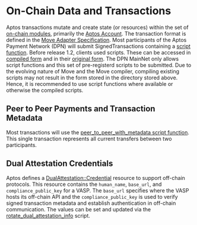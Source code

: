 # On-Chain Data and Transactions

Aptos transactions mutate and create state (or resources) within the set of [on-chain modules](https://github.com/aptos-labs/aptos-core/tree/main/aptos-move/framework/core/sources), primarily the [Aptos Account](https://github.com/aptos-labs/aptos-core/blob/main/aptos-move/framework/doc/AptosAccount.md). The transaction format is defined in the [Move Adapter Specification](https://github.com/aptos-labs/aptos-core/blob/main/specifications/move_adapter/README.md). Most participants of the Aptos Payment Network (DPN) will submit SignedTransactions containing a [script function](https://github.com/aptos-labs/aptos-core/blob/main/aptos-move/framework/script_documentation/script_documentation.md). Before release 1.2, clients used scripts. These can be accessed in [compiled form](https://github.com/aptos-labs/aptos-core/tree/release-1.1/language/stdlib/compiled/transaction_scripts) and in their [original form](https://github.com/aptos-labs/aptos-core/tree/release-1.1/language/stdlib/transaction_scripts). The DPN MainNet only allows script functions and this set of pre-registerd scripts to be submitted. Due to the evolving nature of Move and the Move compiler, compiling existing scripts may not result in the form stored in the directory stored above. Hence, it is recommended to use script functions where available or otherwise the compiled scripts.

## Peer to Peer Payments and Transaction Metadata

Most transactions will use the [peer_to_peer_with_metadata script function](https://github.com/aptos-labs/aptos-core/blob/main/aptos-move/framework/script_documentation/script_documentation.md#0x1_PaymentScripts_peer_to_peer_with_metadata). This single transaction represents all current transfers between two participants.

## Dual Attestation Credentials

Aptos defines a [DualAttestation::Credential](https://github.com/aptos-labs/aptos-core/blob/main/aptos-move/framework/core/sources/DualAttestation.move) resource to support off-chain protocols. This resource contains the `human_name`, `base_url`, and `compliance_public_key` for a VASP. The `base_url` specifies where the VASP hosts its off-chain API and the `compliance_public_key` is used to verify signed transaction metadata and establish authentication in off-chain communication. The values can be set and updated via the [rotate_dual_attestation_info](https://github.com/aptos-labs/aptos-core/blob/main/aptos-move/framework/transaction_scripts/rotate_dual_attestation_info.move) script.

